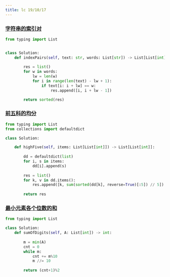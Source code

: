 ```yaml
---
title: lc 19/10/17
---
```


### [字符串的索引对](https://leetcode-cn.com/problems/index-pairs-of-a-string/)
```python
from typing import List


class Solution:
    def indexPairs(self, text: str, words: List[str]) -> List[List[int]]:
        
        res = list()
        for w in words:
            lw = len(w)
            for i in range(len(text) - lw + 1):
                if text[i: i + lw] == w:
                    res.append([i, i + lw - 1])

        return sorted(res)
```

### [前五科的均分](https://leetcode-cn.com/problems/high-five/)
```python
from typing import List
from collections import defaultdict

class Solution:

    def highFive(self, items: List[List[int]]) -> List[List[int]]:
        
        dd = defaultdict(list)
        for i, s in items:
            dd[i].append(s)
        
        res = list()
        for k, v in dd.items():
            res.append([k, sum(sorted(dd[k], reverse=True)[:5]) // 5])
        
        return res
```

### [最小元素各个位数的和](https://leetcode-cn.com/problems/sum-of-digits-in-the-minimum-number/)
```python
from typing import List

class Solution:
    def sumOfDigits(self, A: List[int]) -> int:
        
        m = min(A)
        cnt = 0
        while m:
            cnt += m%10
            m //= 10
        
        return (cnt+1)%2
```